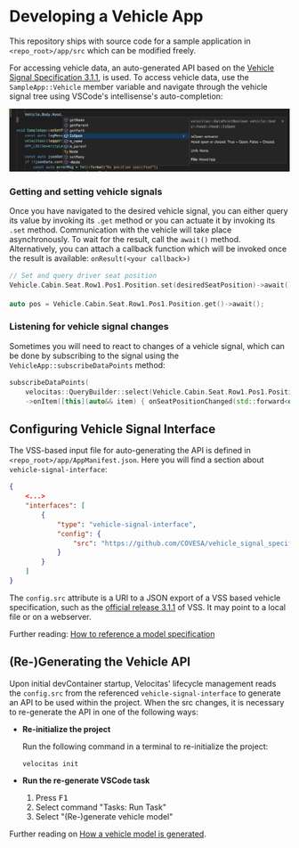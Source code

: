 # Developing a Vehicle App

This repository ships with source code for a sample application in `<repo_root>/app/src` which can be modified freely.

For accessing vehicle data, an auto-generated API based on the [Vehicle Signal Specification 3.1.1](https://github.com/COVESA/vehicle_signal_specification/tree/v3.1.1), is used. To access vehicle data, use the `SampleApp::Vehicle` member variable and navigate through the vehicle signal tree using VSCode's intellisense's auto-completion:

![Intellisense](./images/vss_intellisense.png)


### Getting and setting vehicle signals

Once you have navigated to the desired vehicle signal, you can either query its value by invoking its `.get` method or you can actuate it by invoking its `.set` method. Communication with the vehicle will take place asynchronously. To wait for the result, call the `await()` method. Alternatively, you can attach a callback function which will be invoked once the result is available: `onResult(<your callback>)`

```cpp
// Set and query driver seat position
Vehicle.Cabin.Seat.Row1.Pos1.Position.set(desiredSeatPosition)->await();

auto pos = Vehicle.Cabin.Seat.Row1.Pos1.Position.get()->await();
```

### Listening for vehicle signal changes

Sometimes you will need to react to changes of a vehicle signal, which can be done by subscribing to the signal using the `VehicleApp::subscribeDataPoints` method:

```cpp
subscribeDataPoints(
    velocitas::QueryBuilder::select(Vehicle.Cabin.Seat.Row1.Pos1.Position).build())
    ->onItem([this](auto&& item) { onSeatPositionChanged(std::forward<decltype(item)>(item)); });
```

## Configuring Vehicle Signal Interface

The VSS-based input file for auto-generating the API is defined in `<repo_root>/app/AppManifest.json`. Here you will find a section about `vehicle-signal-interface`:

```json
{
    <...>
    "interfaces": [
        {
            "type": "vehicle-signal-interface",
            "config": {
                "src": "https://github.com/COVESA/vehicle_signal_specification/releases/download/v3.1.1/vss_rel_3.1.1.json"
            }
        }
    ]
}
```

The `config.src` attribute is a URI to a JSON export of a VSS based vehicle specification, such as the [official release 3.1.1](https://github.com/COVESA/vehicle_signal_specification/releases/download/v3.1.1/vss_rel_3.1.1.json) of VSS. It may point to a local file or on a webserver.

Further reading: [How to reference a model specification](https://eclipse.dev/velocitas/docs/tutorials/vehicle_model_creation/automated_model_lifecycle/#how-to-reference-a-model-specification)

## (Re-)Generating the Vehicle API

Upon initial devContainer startup, Velocitas' lifecycle management reads the `config.src` from the referenced `vehicle-signal-interface` to generate an API to be used within the project.
When the src changes, it is necessary to re-generate the API in one of the following ways:

* **Re-initialize the project**

    Run the following command in a terminal to re-initialize the project:
    ```shell
    velocitas init
    ```
* **Run the re-generate VSCode task**
   1. Press <kbd>F1</kbd>
   1. Select command "Tasks: Run Task"
   1. Select "(Re-)generate vehicle model"

Further reading on [How a vehicle model is generated](https://eclipse.dev/velocitas/docs/tutorials/vehicle_model_creation/automated_model_lifecycle/#model-creation).
